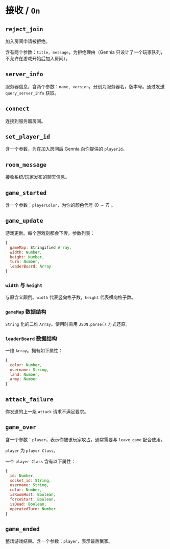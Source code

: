 # 接收 / `On`

## `reject_join`

加入房间申请被拒绝。

含有两个参数：`title, message`，为拒绝理由（Gennia 只设计了一个玩家队列，不允许在游戏开始后加入房间）。

## `server_info`

服务器信息，含两个参数：`name, version`。分别为服务器名，版本号。通过发送 `query_server_info` 获取。

## `connect`

连接到服务器房间。

## `set_player_id`

含一个参数，为在加入房间后 Gennia 向你提供的 `playerId`。

## `room_message`

接收系统/玩家发布的聊天信息。

## `game_started`

含一个参数：`playerColor`，为你的颜色代号 $(0\sim 7)$ 。

## `game_update`

游戏更新。每个游戏刻都会下传。参数列表：

```javascript
{
  gameMap: Stringified Array,
  width: Number,
  height: Number,
  turn: Number,
  leaderBoard: Array
}
```

### `width` 与 `height`

与原含义颠倒。`width` 代表竖向格子数，`height` 代表横向格子数。

### `gameMap` 数据结构

`String` 化的二维 `Array`。使用时需用 `JSON.parse()` 方式还原。

### `leaderBoard` 数据结构

一维 `Array`。拥有如下属性：

```javascript
{
  color: Number,
  username: String,
  land: Number,
  army: Number
}
```

## `attack_failure`

你发送的上一条 `attack` 请求不满足要求。

## `game_over`

含一个参数：`player`，表示你被该玩家攻占。通常需要与 `leave_game` 配合使用。

`player` 为 `player Class`。

一个 `player Class` 含有以下属性：

```javascript
{
  id: Number,
  socket_id: String,
  username: String,
  color: Number,
  isRoomHost: Boolean,
  forceStart: Boolean,
  isDead: Boolean,
  operatedTurn: Number
}
```

## `game_ended`

整场游戏结束。含一个参数：`player`，表示最后赢家。
